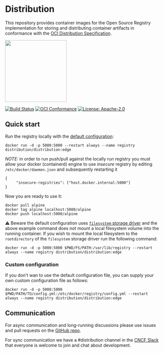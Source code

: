 # Distribution

This repository provides container images for the Open Source Registry implementation for storing and distributing container artifacts in conformance with the
[OCI Distribution Specification](https://github.com/opencontainers/distribution-spec).

<img src="https://raw.githubusercontent.com/distribution/distribution/main/distribution-logo.svg" width="200px" />

[![Build Status](https://github.com/distribution/distribution/workflows/CI/badge.svg?branch=main&event=push)](https://github.com/distribution/distribution/actions?query=workflow%3ACI)
[![OCI Conformance](https://github.com/distribution/distribution/workflows/conformance/badge.svg)](https://github.com/distribution/distribution/actions?query=workflow%3Aconformance)
[![License: Apache-2.0](https://img.shields.io/badge/License-Apache--2.0-blue.svg)](LICENSE)

## Quick start

Run the registry locally with the [default configuration](https://github.com/distribution/distribution/blob/main/cmd/registry/config-dev.yml):
```
docker run -d -p 5000:5000 --restart always --name registry distribution/distribution:edge
```

*NOTE:* in order to run push/pull against the locally run registry you must allow
your docker (containerd) engine to use _insecure_ registry by editing `/etc/docker/daemon.json` and subsequently restarting it
```
{
     "insecure-registries": ["host.docker.internal:5000"]
}
```

Now you are ready to use it:
```
docker pull alpine
docker tag alpine localhost:5000/alpine
docker push localhost:5000/alpine
```

⚠️  Beware the default configuration uses [`filesystem` storage driver](https://github.com/distribution/distribution/blob/main/docs/storage-drivers/filesystem.md)
and the above example command does not mount a local filesystem volume into the running container.
If you wish to mount the local filesystem to the `rootdirectory` of the
`filesystem` storage driver run the following command:
```
docker run -d -p 5000:5000 $PWD/FS/PATH:/var/lib/registry --restart always --name registry distribution/distribution:edge
```

### Custom configuration

If you don't wan to use the default configuration file, you can supply
your own custom configuration file as follows:
```
docker run -d -p 5000:5000 $PWD/PATH/TO/config.yml:/etc/docker/registry/config.yml --restart always --name registry distribution/distribution:edge
```

## Communication

For async communication and long-running discussions please use issues and pull requests
on the [GitHub repo](https://github.com/distribution/distribution).

For sync communication we have a #distribution channel in the [CNCF Slack](https://slack.cncf.io/)
that everyone is welcome to join and chat about development.
